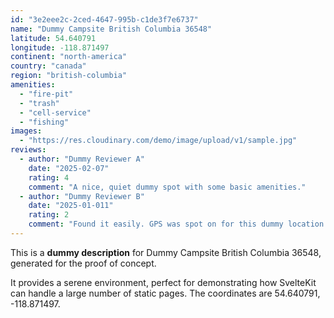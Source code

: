 ```yaml
---
id: "3e2eee2c-2ced-4647-995b-c1de3f7e6737"
name: "Dummy Campsite British Columbia 36548"
latitude: 54.640791
longitude: -118.871497
continent: "north-america"
country: "canada"
region: "british-columbia"
amenities:
  - "fire-pit"
  - "trash"
  - "cell-service"
  - "fishing"
images:
  - "https://res.cloudinary.com/demo/image/upload/v1/sample.jpg"
reviews:
  - author: "Dummy Reviewer A"
    date: "2025-02-07"
    rating: 4
    comment: "A nice, quiet dummy spot with some basic amenities."
  - author: "Dummy Reviewer B"
    date: "2025-01-011"
    rating: 2
    comment: "Found it easily. GPS was spot on for this dummy location."
---
```


This is a **dummy description** for Dummy Campsite British Columbia 36548, generated for the proof of concept.

It provides a serene environment, perfect for demonstrating how SvelteKit can handle a large number of static pages. The coordinates are 54.640791, -118.871497.
